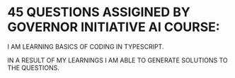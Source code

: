 # 45 QUESTIONS ASSIGINED BY GOVERNOR INITIATIVE AI COURSE:

I AM LEARNING BASICS OF CODING IN TYPESCRIPT. 

IN A RESULT OF MY LEARNINGS I AM ABLE TO GENERATE SOLUTIONS TO THE QUESTIONS. 

